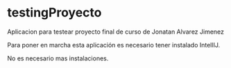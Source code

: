 # testingProyecto
Aplicacion para testear proyecto final de curso de Jonatan Alvarez Jimenez

Para poner en marcha esta aplicación es necesario tener instalado IntellIJ.

No es necesario mas instalaciones.
